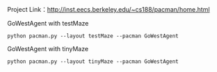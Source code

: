 Project Link：http://inst.eecs.berkeley.edu/~cs188/pacman/home.html

GoWestAgent with testMaze<br />
```
python pacman.py --layout testMaze --pacman GoWestAgent
```
GoWestAgent with tinyMaze<br />
```
python pacman.py --layout tinyMaze --pacman GoWestAgent
```
